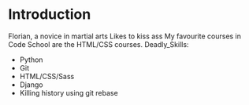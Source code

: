 Introduction
==========
Florian, a novice in martial arts
Likes to kiss ass
My favourite courses in Code School are the HTML/CSS courses.
Deadly_Skills:
* Python
* Git
* HTML/CSS/Sass
* Django
* Killing history using git rebase